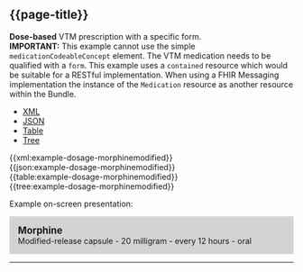 ## {{page-title}}

<div class="nhsd-a-box nhsd-a-box--bg-light-blue nhsd-!t-margin-bottom-6 nhsd-t-body">
    <strong>Dose-based</strong> VTM prescription with a specific form.
</div>

<div class="nhsd-a-box nhsd-a-box--bg-light-yellow nhsd-!t-margin-bottom-6 nhsd-t-body">
    <strong>IMPORTANT:</strong> This example cannot use the simple <code>medicationCodeableConcept</code> element. The VTM medication needs to be qualified with a <code>form</code>. This example uses a <code>contained</code> resource which would be suitable for a RESTful implementation. When using a FHIR Messaging implementation the instance of the <code>Medication</code> resource as another resource within the Bundle.
</div>

<!--// start of code snippet -->
<div>
    <ul class="nav nav-tabs" role="tablist">
      <li role="presentation" class="active">
        <a href="#xml-15" aria-controls="xml" role="tab" data-toggle="tab">XML</a>
      </li>
      <li role="presentation">
        <a href="#json-15" aria-controls="json" role="tab" data-toggle="tab">JSON</a>
      </li>
        <li role="presentation">
        <a href="#table-15" aria-controls="table" role="tab" data-toggle="tab">Table</a>
      </li>
      <li role="presentation">
        <a href="#tree-15" aria-controls="tree" role="tab" data-toggle="tab">Tree</a>
      </li>
  </ul>

  <!-- Tab panes -->
  <div class="tab-content snippet">
    <div role="tabpanel" class="tab-pane active" id="xml-15">
      {{xml:example-dosage-morphinemodified}}
    </div>
    <div role="tabpanel" class="tab-pane" id="json-15">
      {{json:example-dosage-morphinemodified}}
    </div>
    <div role="tabpanel" class="tab-pane" id="table-15">
      {{table:example-dosage-morphinemodified}}
    </div>
    <div role="tabpanel" class="tab-pane" id="tree-15">
      {{tree:example-dosage-morphinemodified}}
    </div>
  </div>
</div>
<!--// end of code snippet -->

Example on-screen presentation:

<div style="background-color:lightgrey;padding:15px;">
<div style="font-size:larger;font-weight:bold;">Morphine</div>
Modified-release capsule - 20 milligram - every 12 hours - oral
</div>

---